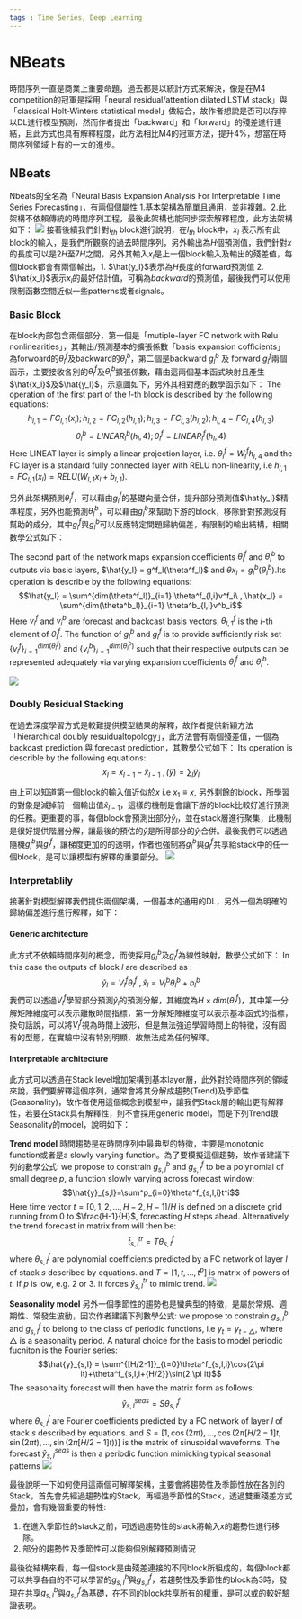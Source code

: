 ```yaml
---
tags : Time Series, Deep Learning
---
```

NBeats
===
時間序列一直是商業上重要命題，過去都是以統計方式來解決，像是在M4 competition的冠軍是採用「neural residual/attention dilated LSTM stack」與「classical Holt-Winters statistical model」做結合，故作者想說是否可以存粹以DL進行模型預測，然而作者提出「backward」和「forward」的殘差進行連結，且此方式也具有解釋程度，此方法相比M4的冠軍方法，提升4%，想當在時間序列領域上有的一大的進步。

## NBeats
Nbeats的全名為「Neural Basis Expansion Analysis For Interpretable Time Series Forecasting」，有兩個個屬性 1.基本架構為簡單且通用，並非複雜。2.此架構不依賴傳統的時間序列工程，最後此架構也能同步探索解釋程度，此方法架構如下：
![](https://github.com/WangJengYun/ML-DL-notes/blob/master/Deep%20Learning/image/Time%20Series/NBeats/NBeats_1.png?raw=true)
接著後續我們針對$l_{th}$ block進行說明，在$l_{th}$ block中，$x_l$ 表示所有此block的輸入，是我們所觀察的過去時間序列，另外輸出為$H$個預測值，我們針對$x$的長度可以是$2H$至$7H$之間，另外其輸入$x_l$是上一個block輸入及輸出的殘差值，每個block都會有兩個輸出，1. $\hat{y_l}$表示為$H$長度的forward預測值 2. $\hat{x_l}$表示$x_l$的最好估計值，可稱為$backward$的預測值，最後我們可以使用限制函數空間近似一些patterns或者signals。

### Basic Block
在block內部包含兩個部分，第一個是「mutiple-layer FC network with Relu nonlinearities」，其輸出/預測基本的擴張係數「basis expansion cofficients」為forwoard的$\theta^f_l$及backward的$\theta^b_l$，第二個是backward $g^b_l$ 及 forward $g^f_l$兩個函示，主要接收各別的$\theta^f_l$及$\theta^b_l$擴張係數，藉由這兩個基本函式映射且產生$\hat{x_l}$及$\hat{y_l}$，示意圖如下，另外其相對應的數學函示如下：
The operation of the first part of the $l$-th block is described by the following equations:
$$h_{l,1} = FC_{l,1}(x_l);h_{l,2} = FC_{l,2}(h_{l,1});h_{l,3} = FC_{l,3}(h_{l,2});h_{l,4} = FC_{l,4}(h_{l,3})$$
$$\theta^b_{l}=LINEAR^b_{l}(h_l,4);\theta^f_{l}=LINEAR^f_{l}(h_l,4)$$
Here LINEAT layer is simply a linear projection layer, i.e. $\theta^f_l=W^f_lh_{l,4}$ and the FC layer is a standard fully connected layer with RELU non-linearity, i.e $h_{l,1} = FC_{l,1}(x_l) = RELU(W_{l,1}x_l+b_{l,1})$.

另外此架構預測$\theta^f_l$，可以藉由$g^f_l$的基礎向量合併，提升部分預測值$\hat{y_l}$精準程度，另外也能預測$\theta^b_l$，可以藉由$g^b_l$來幫助下游的block，移除針對預測沒有幫助的成分，其中$g^f_l$與$g^b_l$可以反應特定問題歸納偏差，有限制的輸出結構，相關數學公式如下：

The second part of the network maps expansion coefficients $\theta^f_l$ and $\theta^b_l$ to outputs via basic layers, $\hat{y_l} = g^f_l(\theta^f_l)$ and $\theta{x_l} = g^b_l(\theta^b_l)$.Its operation is describle by the following equations:
$$\hat{y_l} = \sum^{dim(\theta^f_l)}_{i=1} \theta^f_{l,i}v^f_i\  , \hat{x_l} = \sum^{dim(\theta^b_l)}_{i=1} \theta^b_{l,i}v^b_i$$
Here $v_i^f$ and $v^b_i$ are forecast and backcast basis vectors, $\theta^f_{l,1}$ is the $i$-th element of $\theta^f_l$. The function of $g^b_l$ and $g^f_l$ is to provide sufficiently risk set $\{v_i^f\}^{dim(\theta^f_l)}_{i=1}$ and $\{v_i^b\}^{dim(\theta^b_l)}_{i=1}$ such that their respective outputs can be represented adequately via varying expansion coefficients $\theta^f_l$ and $\theta^b_l$.

![](https://github.com/WangJengYun/ML-DL-notes/blob/master/Deep%20Learning/image/Time%20Series/NBeats/NBeats_2.png?raw=true)
### Doubly Residual Stacking
在過去深度學習方式是較難提供模型結果的解釋，故作者提供新穎方法「hierarchical doubly resuidualtopology」，此方法會有兩個殘差值，一個為backcast prediction 與 forecast prediction，其數學公式如下：
Its operation is describle by the following equations:
$$x_l = x_{l-1}-\hat{x}_{l-1}\  , \hat(y)=\sum_l\hat{y}_l$$

由上可以知道第一個block的輸入值近似於$x$ i.e $x_1 \equiv x$, 另外剩餘的block，所學習的對象是減掉前一個輸出值$\hat{x}_{l-1}$，這樣的機制是會讓下游的block比較好進行預測的任務。更重要的事，每個block會預測出部分$\hat{y}_l$，並在stack層進行聚集，此機制是很好提供階層分解，讓最後的預估的$\hat{y}$是所得部分的$\hat{y}_l$合併。最後我們可以透過隨機$g^b_l$與$g^f_l$，讓梯度更加的的透明，作者也強制將$g^b_l$與$g^f_l$共享給stack中的任一個block，是可以讓模型有解釋的重要部分。
![](https://github.com/WangJengYun/ML-DL-notes/blob/master/Deep%20Learning/image/Time%20Series/NBeats/NBeats_3.png?raw=truex)
### Interpretablily
接著針對模型解釋我們提供兩個架構，一個基本的通用的DL，另外一個為明確的歸納偏差進行進行解釋，如下：
#### Generic architecture
此方式不依賴時間序列的概念，而使採用$g^b_l$及$g^f_l$為線性映射，數學公式如下：
In this case the outputs of block $l$ are described as :
$$\hat{y}_l=V^f_l\theta^f_l\  , \hat{x}_l=V^b_l\theta^b_l + b^b_l$$
我們可以透過$V^f_l$學習部分預測$\hat{y}_l$的預測分解，其維度為$H \times dim(\theta^f_l)$，其中第一分解矩陣維度可以表示離散時間指標，第一分解矩陣維度可以表示基本函式的指標，換句話說，可以將$V^f_l$視為時間上波形，但是無法強迫學習時間上的特徵，沒有固有的型態，在實驗中沒有特別明顯，故無法成為任何解釋。
#### Interpretable architecture 
此方式可以透過在Stack level增加架構到基本layer層，此外對於時間序列的領域來說，我們要解釋這個序列，通常會將其分解成趨勢(Trend)及季節性(Seasonality)，故作者使用這個概念到模型中，讓我們Stack層的輸出更有解釋性，若要在Stack具有解釋性，則不會採用generic model，而是下列Trend跟Seasonality的model，說明如下：

**Trend model**
時間趨勢是在時間序列中最典型的特徵，主要是monotonic function或者是a slowly varying function。為了要模擬這個趨勢，故作者建議下列的數學公式:
we propose to constrain $g^b_{s,l}$ and $g^f_{s,l}$ to be a polynomial of small degree $p$, a function slowly varying across forecast window:
$$\hat{y}_{s,l}=\sum^p_{i=0}\theta^f_{s,l,i}t^i$$
Here time vector $t = [0,1,2, ... , H-2, H-1]/H$ is defined on a discrete grid running from 0 to $\frac{H-1}{H}$, forecasting $H$ steps ahead. Alternatively the trend forecast in matrix from will then be:
$$\hat{t}^{tr}_{s,l} = T\theta^f_{s,l}$$
where $\theta^f_{s,l}$ are polynomial coefficients predicted by a FC network of layer $l$ of stack $s$ described by equations. and $T = [1, t, ..., t^p]$ is matrix of powers of $t$. If $p$ is low, e.g. 2 or 3. it forces $\hat{y}^{tr}_{s,l}$ to mimic trend.
![](https://github.com/WangJengYun/ML-DL-notes/blob/master/Deep%20Learning/image/Time%20Series/NBeats/NBeats_4.png?raw=true)

**Seasonality model**
另外一個季節性的趨勢也是蠻典型的特徵，是屬於常規、週期性、常發生波動，因次作者建議下列數學公式:
we propose to constrain $g^b_{s,l}$ and $g^f_{s,l}$ to belong to the class of periodic functions, i.e $y_t = y_{t-\triangle}$, where $\triangle$ is a seasonality period. A natural choice for the basis to model periodic fucniton is the Fourier series:
$$\hat{y}_{s,l} = \sum^{[H/2-1]}_{t=0}\theta^f_{s,l,i}\cos(2\pi it)+\theta^f_{s,l,i+{H/2}}\sin(2 \pi it)$$
The seasonality forecast will then have the matrix form as follows:
$$\hat{y}_{s,l}^{seas} = S \theta^f_{s,l}$$
where $\theta^{f}_{s,l}$ are Fourier coefficients predicted by a FC network of layer $l$ of stack $s$ described by equations. and $S=[1, \cos(2\pi t), ..., \cos(2 \pi [H/2-1]t, \sin(2 \pi t), ..., \sin( 2 \pi [H/2-1]t))]$ is the matrix of sinusoidal waveforms. The forecast $\hat{y}^{seas}_{s,l}$ is then a periodic function mimicking typical seasonal patterns
![](https://github.com/WangJengYun/ML-DL-notes/blob/master/Deep%20Learning/image/Time%20Series/NBeats/NBeats_5.png?raw=true)

最後說明一下如何使用這兩個可解釋架構，主要會將趨勢性及季節性放在各別的Stack，首先會先經過趨勢性的Stack，再經過季節性的Stack，透過雙重殘差方式疊加，會有幾個重要的特性:
1. 在進入季節性的stack之前，可透過趨勢性的stack將輸入$x$的趨勢性進行移除。
2. 部分的趨勢性及季節性可以能夠個別解釋預測情況

最後從結構來看，每一個stock是由殘差連接的不同block所組成的，每個block都可以共享各自的不可以學習的$g^b_{s,l}$與$g^f_{s,l}$，若趨勢性及季節性的block為3時，發現在共享$g^b_{s,l}$與$g^f_{s,l}$為基礎，在不同的block共享所有的權重，是可以或的較好驗證表現。